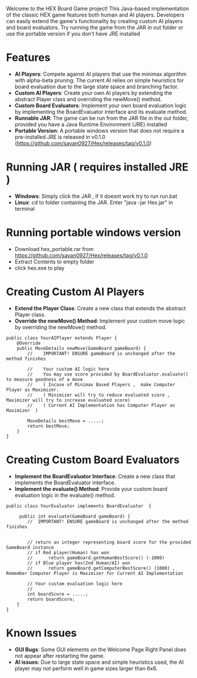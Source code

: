 Welcome to the HEX Board Game project! 
This Java-based implementation of the classic HEX game features both human and AI players. 
Developers can easily extend the game's functionality by creating custom AI players and board evaluators.
Try running the game from the JAR in out folder or use the portable version if you don't have JRE installed

# Features
- **AI Players**: Compete against AI players that use the minimax algorithm with alpha-beta pruning. 
  The current AI relies on simple heuristics for board evaluation due to the large state space and branching factor.
- **Custom AI Players**: Create your own AI players by extending the abstract Player class and overriding the newMove() method.
- **Custom Board Evaluators**: Implement your own board evaluation logic by implementing the BoardEvaluator interface and its evaluate method.
- **Runnable JAR**: The game can be run from the JAR file in the out folder, provided you have a Java Runtime Environment (JRE) installed
- **Portable Version**: A portable windows version that does not require a pre-installed JRE is released in v0.1.0 (https://github.com/sayan0927/Hex/releases/tag/v0.1.0)

# Running JAR ( requires installed JRE ) 

- **Windows**: Simply click the JAR , if it doesnt work try to run run.bat
- **Linux**: cd to folder containing the JAR.
             Enter "java -jar Hex.jar" in terminal

# Running portable windows version

- Download hex_portable.rar from https://github.com/sayan0927/Hex/releases/tag/v0.1.0
- Extract Contents to empty folder
- click hex.exe to play

# Creating Custom AI Players

- **Extend the Player Class**: Create a new class that extends the abstract Player class.
- **Override the newMove() Method**: Implement your custom move logic by overriding the newMove() method.


```
public class YourAIPlayer extends Player {
    @Override
    public MoveDetails newMove(GameBoard gameBoard) {
        //    IMPORTANT! ENSURE gameBoard is unchanged after the method finishes

        //    Your custom AI logic here
        //    You may use score provided by BoardEvaluator.evaluate() to measure goodness of a move
        //    ( Incase of Minimax Based Players ,  make Computer Player as Maximizer.
        //    ( Minimizer will try to reduce evaluated score , Maximizer will try to increase evaluated score)
        //    ( Current AI Implementation has Computer Player as Maximizer  )

        MoveDetails bestMove = .....;
        return bestMove;
    }
}
```

# Creating Custom Board Evaluators

- **Implement the BoardEvaluator Interface**: Create a new class that implements the BoardEvaluator interface.
- **Implement the evaluate() Method**: Provide your custom board evaluation logic in the evaluate() method.


```
public class YourEvaluator implements BoardEvaluator  {
    
     public int evaluate(GameBoard gameBoard) {
        //  IMPORTANT! ENSURE gameBoard is unchanged after the method finishes


        // return an integer representing board score for the provided GameBoard instance
        // if Red player(Human) has won 
        //      return gameBoard.getHumanBestScore() (-1000)   
        // if Blue player has(2nd Human/AI) won
        //      return gameBoard.getComputerBestScore() (1000) , Remember Computer Player is Maximizer for Current AI Implementation

        // Your custom evaluation logic here
        // 
        int boardScore = .....;
        return boardScore;
    }
}
```

# Known Issues
 - **GUI Bugs**: Some GUI elements on the Welcome Page Right Panel does not appear after restarting the game.
 - **AI issues**: Due to large state space and simple heuristics used, the AI player may not perform well in game sizes larger than 6x6.
